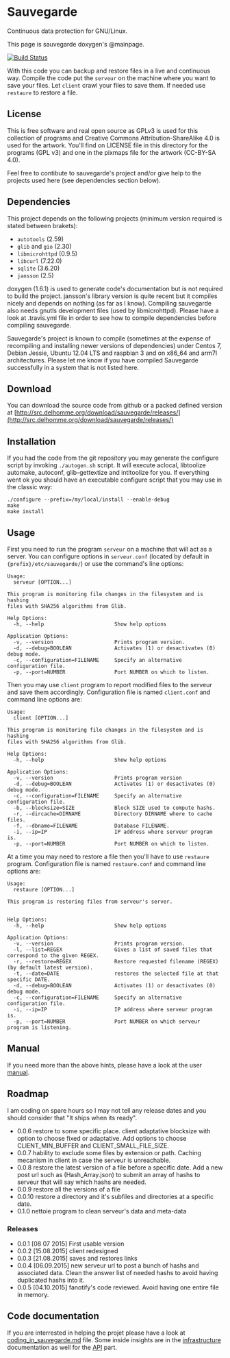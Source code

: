 # Sauvegarde

Continuous data protection for GNU/Linux.

This page is sauvegarde doxygen's @mainpage.

[![Build Status](https://travis-ci.org/dupgit/sauvegarde.png?branch=master)](https://travis-ci.org/dupgit/sauvegarde)

With this code you can backup and restore files in a live and continuous
way. Compile the code put the `serveur` on the machine where you want to
save your files. Let `client` crawl your files to save them. If needed
use `restaure` to restore a file.


## License

This is free software and real open source as GPLv3 is used for this
collection of programs and Creative Commons Attribution-ShareAlike 4.0
is used for the artwork. You'll find on LICENSE file in this directory
for the programs (GPL v3) and one in the pixmaps file for the artwork
(CC-BY-SA 4.0).

Feel free to contibute to sauvegarde's project and/or give help to the
projects used here (see dependencies section below).


## Dependencies

This project depends on the following projects (minimum version required is
stated between brakets):

* `autotools`      (2.59)
* `glib` and `gio` (2.30)
* `libmicrohttpd`  (0.9.5)
* `libcurl`        (7.22.0)
* `sqlite`         (3.6.20)
* `jansson`        (2.5)

doxygen (1.6.1) is used to generate code's documentation but is not
required to build the project. jansson's library version is quite recent
but it compiles nicely and depends on nothing (as far as I know).
Compiling sauvegarde also needs gnutls development files (used by
libmicrohttpd). Please have a look at .travis.yml file in order to see how
to compile dependencies before compiling sauvegarde.

Sauvegarde's project is known to compile (sometimes at the expense of
recompiling and installing newer versions of dependencies) under Centos 7,
Debian Jessie, Ubuntu 12.04 LTS and raspbian 3 and on x86_64 and arm7l
architectures. Please let me know if you have compiled Sauvegarde
successfully in a system that is not listed here.


## Download

You can download the source code from github or a packed defined version
at [http://src.delhomme.org/download/sauvegarde/releases/](http://src.delhomme.org/download/sauvegarde/releases/)


## Installation

If you had the code from the git repository you may generate the configure
script by invoking `./autogen.sh` script. It will execute aclocal, libtoolize
automake, autoconf, glib-gettextize and intltoolize for you. If everything
went ok you should have an executable configure script that you may use
in the classic way:

    ./configure --prefix=/my/local/install --enable-debug
    make
    make install


## Usage

First you need to run the program `serveur` on a machine that will act as
a server. You can configure options in `serveur.conf` (located by default
in `{prefix}/etc/sauvegarde/`) or use the command's line options:

    Usage:
      serveur [OPTION...]

    This program is monitoring file changes in the filesystem and is hashing
    files with SHA256 algorithms from Glib.

    Help Options:
      -h, --help                       Show help options

    Application Options:
      -v, --version                    Prints program version.
      -d, --debug=BOOLEAN              Activates (1) or desactivates (0) debug mode.
      -c, --configuration=FILENAME     Specify an alternative configuration file.
      -p, --port=NUMBER                Port NUMBER on which to listen.


Then you may use `client` program to report modified files to the serveur
and save them accordingly. Configuration file is named `client.conf` and
command line options are:

    Usage:
      client [OPTION...]

    This program is monitoring file changes in the filesystem and is hashing
    files with SHA256 algorithms from Glib.

    Help Options:
      -h, --help                       Show help options

    Application Options:
      -v, --version                    Prints program version
      -d, --debug=BOOLEAN              Activates (1) or desactivates (0) debug mode.
      -c, --configuration=FILENAME     Specify an alternative configuration file.
      -b, --blocksize=SIZE             Block SIZE used to compute hashs.
      -r, --dircache=DIRNAME           Directory DIRNAME where to cache files.
      -f, --dbname=FILENAME            Database FILENAME.
      -i, --ip=IP                      IP address where serveur program is.
      -p, --port=NUMBER                Port NUMBER on which to listen.


At a time you may need to restore a file then you'll have to use `restaure`
program. Configuration file is named `restaure.conf` and command line
options are:

    Usage:
      restaure [OPTION...]

    This program is restoring files from serveur's server.


    Help Options:
      -h, --help                       Show help options

    Application Options:
      -v, --version                    Prints program version.
      -l, --list=REGEX                 Gives a list of saved files that correspond to the given REGEX.
      -r, --restore=REGEX              Restore requested filename (REGEX) (by default latest version).
      -t, --date=DATE                  restores the selected file at that specific DATE.
      -d, --debug=BOOLEAN              Activates (1) or desactivates (0) debug mode.
      -c, --configuration=FILENAME     Specify an alternative configuration file.
      -i, --ip=IP                      IP address where serveur program is.
      -p, --port=NUMBER                Port NUMBER on which serveur program is listening.


## Manual

If you need more than the above hints, please have a look at the user
[manual](manual/installation.md).


## Roadmap

I am coding on spare hours so I may not tell any release dates and you
should consider that "It ships when its ready".

* 0.0.6  restore to some specific place. client adaptative blocksize with
         option to choose fixed or adaptative. Add options to choose
         CLIENT_MIN_BUFFER and CLIENT_SMALL_FILE_SIZE.
* 0.0.7  hability to exclude some files by extension or path. Caching
         mecanism in client in case the serveur is unreachable.
* 0.0.8  restore the latest version of a file before a specific date.
         Add a new post url such as (Hash_Array.json) to submit an array
         of hashs to serveur that will say which hashs are needed.
* 0.0.9  restore all the versions of a file
* 0.0.10 restore a directory and it's subfiles and directories at a
         specific date.
* 0.1.0 nettoie program to clean serveur's data and meta-data


### Releases

* 0.0.1  [08 07 2015] First usable version
* 0.0.2  [15.08.2015] client redesigned
* 0.0.3  [21.08.2015] saves and restores links
* 0.0.4  [06.09.2015] new serveur url to post a bunch of hashs and
                      associated data. Clean the answer list of needed
                      hashs to avoid having duplicated hashs into it.
* 0.0.5  [04.10.2015] fanotify's code reviewed. Avoid having one entire
                      file in memory.


## Code documentation

If you are interrested in helping the projet please have a look at
[coding_in_sauvegarde.md](docs/coding_in_sauvegarde.md) file. Some
inside insights are in the [infrastructure](docs/infrastructure.md)
documentation as well for the [API](docs/API.md) part.


